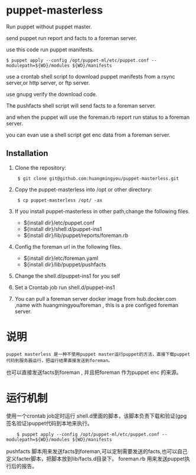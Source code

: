 puppet-masterless
=================

Run puppet without puppet master. 

send puppet run report and facts to a foreman server.

use  this code run puppet manifests.

	$ puppet apply --config /opt/puppet-ml/etc/puppet.conf --modulepath=${WD}/modules ${WD}/manifests

use a crontab shell script to download puppet manifests from a rsync server,or http server, or ftp server.

use gnupg verify the download code.

The pushfacts shell script will send facts to a foreman server.

and when the puppet will use the foreman.rb report run status to a foreman server.

you can evan use a shell script get enc data from a foreman server. 






Installation
------------

1. Clone the repository:

        $ git clone git@github.com:huangmingyou/puppet-masterless.git


2. Copy the puppet-masterless into /opt or other directory:


        $ cp puppet-masterless /opt/ -ax

3. If you install puppet-masterless in other path,change the following files.
	
	* ${install dir}/etc/puppet.conf  
	* ${install dir}/shell.d/puppet-ins1
	* ${install dir}/lib/puppet/reports/foreman.rb
	

4. Config the foreman url in the following files.

	* ${install dir}/etc/foreman.yaml
	* ${install dir}/lib/puppet/pushfacts

5. Change the shell.d/puppet-ins1 for you self
6. Set a Crontab job run shell.d/puppet-ins1
7. You can pull a foreman server docker image from hub.docker.com ,name with huangmingyou/foreman , this is a pre configed foreman server.


说明
====

    puppet masterless 是一种不使用puppet master运行puppet的方法，直接下载puppet 代码到服务器运行，把运行结果直接发送到foreman。
也可以直接发送facts到foreman , 并且把foreman 作为puppet enc 的来源。

运行机制
========

使用一个crontab job定时运行 shell.d里面的脚本，该脚本负责下载和验证(gpg 签名验证)puppet代码到本地来执行。

        $ puppet apply --config /opt/puppet-ml/etc/puppet.conf --modulepath=${WD}/modules ${WD}/manifests

pushfacts 脚本用来发送facts到foreman,可以定制需要发送的facts,也可以自己定义facter脚本，把脚本放到lib/facts.d目录下。
foreman.rb 用来发送puppet执行后的报告。
